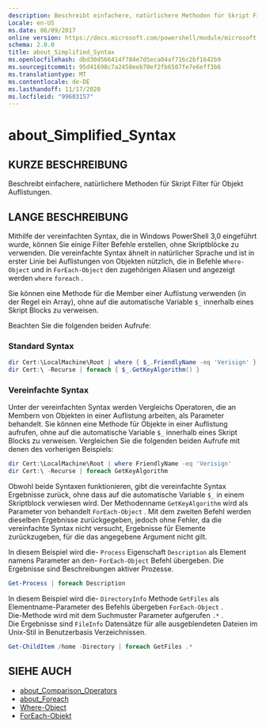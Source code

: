 ```yaml
---
description: Beschreibt einfachere, natürlichere Methoden für Skript Filter für Objekt Auflistungen.
Locale: en-US
ms.date: 06/09/2017
online version: https://docs.microsoft.com/powershell/module/microsoft.powershell.core/about/about_simplified_syntax?view=powershell-7.2&WT.mc_id=ps-gethelp
schema: 2.0.0
title: about_Simplified_Syntax
ms.openlocfilehash: dbd30d566414f784e7d5eca04af716c2bf1642b9
ms.sourcegitcommit: 95d41698c7a2450eeb70ef2fb6507fe7e6eff3b6
ms.translationtype: MT
ms.contentlocale: de-DE
ms.lasthandoff: 11/17/2020
ms.locfileid: "99603157"
---
```

# <a name="about_simplified_syntax"></a>about_Simplified_Syntax

## <a name="short-description"></a>KURZE BESCHREIBUNG
Beschreibt einfachere, natürlichere Methoden für Skript Filter für Objekt Auflistungen.

## <a name="long-description"></a>LANGE BESCHREIBUNG

Mithilfe der vereinfachten Syntax, die in Windows PowerShell 3,0 eingeführt wurde, können Sie einige Filter Befehle erstellen, ohne Skriptblöcke zu verwenden. Die vereinfachte Syntax ähnelt in natürlicher Sprache und ist in erster Linie bei Auflistungen von Objekten nützlich, die in Befehle `Where-Object` und in `ForEach-Object` den zugehörigen Aliasen und angezeigt werden `where` `foreach` .

Sie können eine Methode für die Member einer Auflistung verwenden (in der Regel ein Array), ohne auf die automatische Variable `$_` innerhalb eines Skript Blocks zu verweisen.

Beachten Sie die folgenden beiden Aufrufe:

### <a name="standard-syntax"></a>Standard Syntax

```powershell
dir Cert:\LocalMachine\Root | where { $_.FriendlyName -eq 'Verisign' }
dir Cert:\ -Recurse | foreach { $_.GetKeyAlgorithm() }
```

### <a name="simplified-syntax"></a>Vereinfachte Syntax

Unter der vereinfachten Syntax werden Vergleichs Operatoren, die an Membern von Objekten in einer Auflistung arbeiten, als Parameter behandelt. Sie können eine Methode für Objekte in einer Auflistung aufrufen, ohne auf die automatische Variable `$_` innerhalb eines Skript Blocks zu verweisen.
Vergleichen Sie die folgenden beiden Aufrufe mit denen des vorherigen Beispiels:

```powershell
dir Cert:\LocalMachine\Root | where FriendlyName -eq 'Verisign'
dir Cert:\ -Recurse | foreach GetKeyAlgorithm
```

Obwohl beide Syntaxen funktionieren, gibt die vereinfachte Syntax Ergebnisse zurück, ohne dass auf die automatische Variable `$_` in einem Skriptblock verwiesen wird.
Der Methodenname `GetKeyAlgorithm` wird als Parameter von behandelt `ForEach-Object` .
Mit dem zweiten Befehl werden dieselben Ergebnisse zurückgegeben, jedoch ohne Fehler, da die vereinfachte Syntax nicht versucht, Ergebnisse für Elemente zurückzugeben, für die das angegebene Argument nicht gilt.

In diesem Beispiel wird die- `Process` Eigenschaft `Description` als Element namens Parameter an den- `ForEach-Object` Befehl übergeben. Die Ergebnisse sind Beschreibungen aktiver Prozesse.

```powershell
Get-Process | foreach Description
```

In diesem Beispiel wird die- `DirectoryInfo` Methode `GetFiles` als Elementname-Parameter des Befehls übergeben `ForEach-Object` .  
Die-Methode wird mit dem Suchmuster Parameter aufgerufen `.*` .  
Die Ergebnisse sind `FileInfo` Datensätze für alle ausgeblendeten Dateien im Unix-Stil in Benutzerbasis Verzeichnissen. 

```powershell
Get-ChildItem /home -Directory | foreach GetFiles .*
```

## <a name="see-also"></a>SIEHE AUCH

- [about_Comparison_Operators](about_Comparison_Operators.md)
- [about_Foreach](about_Foreach.md)
- [Where-Object](xref:Microsoft.PowerShell.Core.Where-Object)
- [ForEach-Objekt](xref:Microsoft.PowerShell.Core.ForEach-Object)

